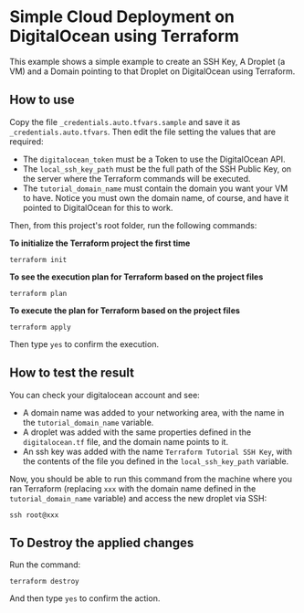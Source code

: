 # Simple Cloud Deployment on DigitalOcean using Terraform

This example shows a simple example to create an SSH Key, A Droplet (a VM) and a Domain pointing to that Droplet on
DigitalOcean using Terraform.

## How to use

Copy the file `_credentials.auto.tfvars.sample` and save it as `_credentials.auto.tfvars`. Then edit the file setting
the values that are required:

- The `digitalocean_token` must be a Token to use the DigitalOcean API.
- The `local_ssh_key_path` must be the full path of the SSH Public Key, on the server where the Terraform commands will
  be executed.
- The `tutorial_domain_name` must contain the domain you want your VM to have. Notice you must own the domain name, of
  course, and have it pointed to DigitalOcean for this to work.

Then, from this project's root folder, run the following commands:

**To initialize the Terraform project the first time**

```shell
terraform init
```

**To see the execution plan for Terraform based on the project files**

```shell
terraform plan
```

**To execute the plan for Terraform based on the project files**

```shell
terraform apply
```

Then type `yes` to confirm the execution.

## How to test the result

You can check your digitalocean account and see:

- A domain name was added to your networking area, with the name in the `tutorial_domain_name` variable.
- A droplet was added with the same properties defined in the `digitalocean.tf` file, and the domain name points to it.
- An ssh key was added with the name `Terraform Tutorial SSH Key`, with the contents of the file you defined in
  the `local_ssh_key_path` variable.

Now, you should be able to run this command from the machine where you ran Terraform (replacing `xxx` with the domain
name defined in the `tutorial_domain_name` variable) and access the new droplet via SSH:

```shell
ssh root@xxx
```

## To Destroy the applied changes

Run the command:

```shell
terraform destroy
```

And then type `yes` to confirm the action.